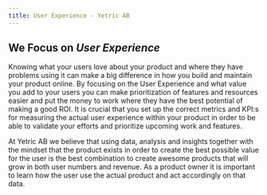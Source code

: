```yaml
---
title: User Experience - Yetric AB
---
```


## We Focus on _User Experience_

Knowing what your users love about your product and where they have problems using it can make a big difference in how you build and maintain your product online. By focusing on the User Experience and what value you add to your users you can make prioritization of features and resources easier and put the money to work where they have the best potential of making a good ROI. It is crucial that you set up the correct metrics and KPI:s for measuring the actual user experience within your product in order to be able to validate your efforts and prioritize upcoming work and features.

At Yetric AB we believe that using data, analysis and insights together with the mindset that the product exists in order to create the best possible value for the user is the best combination to create awesome products that will grow in both user numbers and revenue. As a product owner it is important to learn how the user use the actual product and act accordingly on that data.
